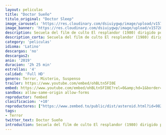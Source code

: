 ```yaml
---
layout: peliculas
title: "Doctor Sueño"
titulo_original: "Doctor Sleep"
image_carousel: 'https://res.cloudinary.com/dsiuiygwp/image/upload/v1572834681/sue%C3%B1o-min_q6uxcq.jpg'
image_banner: 'https://res.cloudinary.com/dsiuiygwp/image/upload/v1572834681/hipertextual-que-deberiamos-dar-oportunidad-doctor-sueno-secuela-resplandor-2019931403-min_fa6led.jpg'
description: Secuela del film de culto El resplandor (1980) dirigido por Stanley Kubrick y también basado en una famosa novela de Stephen King. La historia transcurre algunos años después de los acontecimientos de The Shining, y sigue a Danny Torrance (Ewan McGregor), traumatizado y con problemas de ira y alcoholismo que hacen eco de los problemas de su padre Jack, que cuando sus habilidades psíquicas resurgen, se contacta con una niña de nombre Abra Stone, a quien debe rescatar de un grupo de viajeros que se alimentan de los niños que poseen el don de el resplandor.
description_corta: Secuela del film de culto El resplandor (1980) dirigido por Stanley Kubrick y también basado en una famosa novela de Stephen King. La historia transcurre algunos años después de los acontecimientos de The Shining, y sigue a Danny Torrance (Ewan McGregor), traumatizado y con...
category: 'peliculas'
idioma: 'Latino'
descargas: 'no'
descargas2:
anio: '2019'
duracion: '2h 25 min'
estrellas: '4'
calidad: 'Full HD'
genero: Terror, Misterio, Suspenso
trailer: https://www.youtube.com/embed/ohBLtn5FI0E
embed: https://www.youtube.com/embed/ohBLtn5FI0E?rel=0&amp;hd=1&border=0&wmode=opaque&enablejsapi=1&modestbranding=1&controls=1&showinfo=1
sandbox: allow-same-origin allow-forms
reproductor: fembed
clasificacion: '+10'
reproductores: ["https://www.zembed.to/public/dist/asteroid.html?id=982488e7283af7ecd74a5cdb6fcf63ec&title=Doctor%20Sleep","https://streampelis.info/public/dist/index.html?id=eb852d3ef752162eab056a09f4e72f45","https://api.cuevana3.io/stream/index.php?file=ek5lbm9xYWNrS0xYMTZLa2xNbkdvY3ZTb3BtZng4TGp6ZFpobGFMUGtOVFYySmlocU5XTzJkRE1tcHFuajVPb2w1eGphMkhEMGVQWDA2S21ZY1hRNEpQWHAyZHBrcGVwbXBlU2ZuUzJ3THVva2FDaVp3PT0","https://upstream.to/embed-n48cc1s64fs0.html","https://embed.mystream.to/fxcu94jji8ua"]
tags:
- Terror
twitter_text: Doctor Sueño
introduction: Secuela del film de culto El resplandor (1980) dirigido por Stanley Kubrick y también basado en una famosa novela de Stephen King. La historia transcurre algunos años después de los acontecimientos de The Shining, y sigue a Danny Torrance (Ewan McGregor), traumatizado y con
---
```













